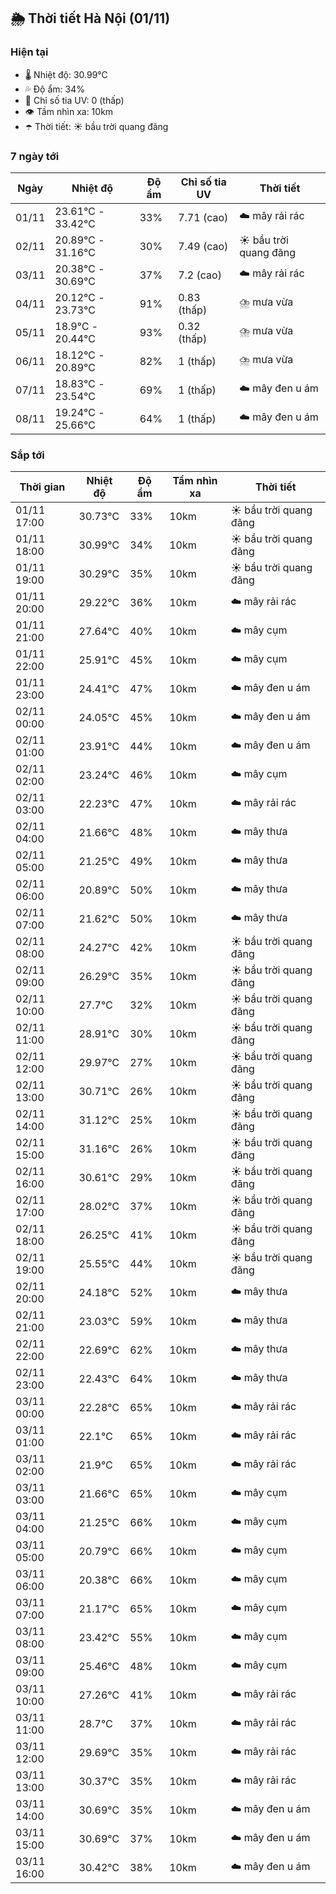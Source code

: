 ## 🌦️ Thời tiết Hà Nội (01/11)

### Hiện tại

- 🌡️ Nhiệt độ: 30.99℃
- 💦 Độ ẩm: 34%
- 🌟 Chỉ số tia UV: 0 (thấp)
- 👁️ Tầm nhìn xa: 10km
- ☂️ Thời tiết: ☀️ bầu trời quang đãng

### 7 ngày tới

| Ngày | Nhiệt độ | Độ ẩm | Chỉ số tia UV | Thời tiết |
| --- | --- | --- | --- | --- |
| 01/11 | 23.61℃ - 33.42℃ | 33% | 7.71 (cao) | ☁️ mây rải rác |
| 02/11 | 20.89℃ - 31.16℃ | 30% | 7.49 (cao) | ☀️ bầu trời quang đãng |
| 03/11 | 20.38℃ - 30.69℃ | 37% | 7.2 (cao) | ☁️ mây rải rác |
| 04/11 | 20.12℃ - 23.73℃ | 91% | 0.83 (thấp) | ⛈️ mưa vừa |
| 05/11 | 18.9℃ - 20.44℃ | 93% | 0.32 (thấp) | ⛈️ mưa vừa |
| 06/11 | 18.12℃ - 20.89℃ | 82% | 1 (thấp) | ⛈️ mưa vừa |
| 07/11 | 18.83℃ - 23.54℃ | 69% | 1 (thấp) | ☁️ mây đen u ám |
| 08/11 | 19.24℃ - 25.66℃ | 64% | 1 (thấp) | ☁️ mây đen u ám |

### Sắp tới

| Thời gian | Nhiệt độ | Độ ẩm | Tầm nhìn xa | Thời tiết |
| --- | --- | --- | --- | --- |
| 01/11 17:00 | 30.73℃ | 33% | 10km | ☀️ bầu trời quang đãng |
| 01/11 18:00 | 30.99℃ | 34% | 10km | ☀️ bầu trời quang đãng |
| 01/11 19:00 | 30.29℃ | 35% | 10km | ☀️ bầu trời quang đãng |
| 01/11 20:00 | 29.22℃ | 36% | 10km | ☁️ mây rải rác |
| 01/11 21:00 | 27.64℃ | 40% | 10km | ☁️ mây cụm |
| 01/11 22:00 | 25.91℃ | 45% | 10km | ☁️ mây cụm |
| 01/11 23:00 | 24.41℃ | 47% | 10km | ☁️ mây đen u ám |
| 02/11 00:00 | 24.05℃ | 45% | 10km | ☁️ mây đen u ám |
| 02/11 01:00 | 23.91℃ | 44% | 10km | ☁️ mây đen u ám |
| 02/11 02:00 | 23.24℃ | 46% | 10km | ☁️ mây cụm |
| 02/11 03:00 | 22.23℃ | 47% | 10km | ☁️ mây rải rác |
| 02/11 04:00 | 21.66℃ | 48% | 10km | ☁️ mây thưa |
| 02/11 05:00 | 21.25℃ | 49% | 10km | ☁️ mây thưa |
| 02/11 06:00 | 20.89℃ | 50% | 10km | ☁️ mây thưa |
| 02/11 07:00 | 21.62℃ | 50% | 10km | ☁️ mây thưa |
| 02/11 08:00 | 24.27℃ | 42% | 10km | ☀️ bầu trời quang đãng |
| 02/11 09:00 | 26.29℃ | 35% | 10km | ☀️ bầu trời quang đãng |
| 02/11 10:00 | 27.7℃ | 32% | 10km | ☀️ bầu trời quang đãng |
| 02/11 11:00 | 28.91℃ | 30% | 10km | ☀️ bầu trời quang đãng |
| 02/11 12:00 | 29.97℃ | 27% | 10km | ☀️ bầu trời quang đãng |
| 02/11 13:00 | 30.71℃ | 26% | 10km | ☀️ bầu trời quang đãng |
| 02/11 14:00 | 31.12℃ | 25% | 10km | ☀️ bầu trời quang đãng |
| 02/11 15:00 | 31.16℃ | 26% | 10km | ☀️ bầu trời quang đãng |
| 02/11 16:00 | 30.61℃ | 29% | 10km | ☀️ bầu trời quang đãng |
| 02/11 17:00 | 28.02℃ | 37% | 10km | ☀️ bầu trời quang đãng |
| 02/11 18:00 | 26.25℃ | 41% | 10km | ☀️ bầu trời quang đãng |
| 02/11 19:00 | 25.55℃ | 44% | 10km | ☀️ bầu trời quang đãng |
| 02/11 20:00 | 24.18℃ | 52% | 10km | ☁️ mây thưa |
| 02/11 21:00 | 23.03℃ | 59% | 10km | ☁️ mây thưa |
| 02/11 22:00 | 22.69℃ | 62% | 10km | ☁️ mây thưa |
| 02/11 23:00 | 22.43℃ | 64% | 10km | ☁️ mây thưa |
| 03/11 00:00 | 22.28℃ | 65% | 10km | ☁️ mây rải rác |
| 03/11 01:00 | 22.1℃ | 65% | 10km | ☁️ mây rải rác |
| 03/11 02:00 | 21.9℃ | 65% | 10km | ☁️ mây rải rác |
| 03/11 03:00 | 21.66℃ | 65% | 10km | ☁️ mây cụm |
| 03/11 04:00 | 21.25℃ | 66% | 10km | ☁️ mây cụm |
| 03/11 05:00 | 20.79℃ | 66% | 10km | ☁️ mây cụm |
| 03/11 06:00 | 20.38℃ | 66% | 10km | ☁️ mây cụm |
| 03/11 07:00 | 21.17℃ | 65% | 10km | ☁️ mây cụm |
| 03/11 08:00 | 23.42℃ | 55% | 10km | ☁️ mây cụm |
| 03/11 09:00 | 25.46℃ | 48% | 10km | ☁️ mây cụm |
| 03/11 10:00 | 27.26℃ | 41% | 10km | ☁️ mây rải rác |
| 03/11 11:00 | 28.7℃ | 37% | 10km | ☁️ mây rải rác |
| 03/11 12:00 | 29.69℃ | 35% | 10km | ☁️ mây rải rác |
| 03/11 13:00 | 30.37℃ | 35% | 10km | ☁️ mây rải rác |
| 03/11 14:00 | 30.69℃ | 35% | 10km | ☁️ mây đen u ám |
| 03/11 15:00 | 30.69℃ | 37% | 10km | ☁️ mây đen u ám |
| 03/11 16:00 | 30.42℃ | 38% | 10km | ☁️ mây đen u ám |
